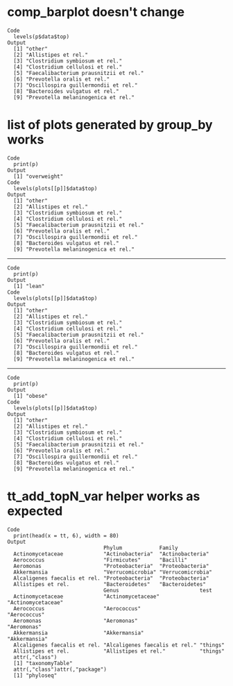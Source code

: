 # comp_barplot doesn't change

    Code
      levels(p$data$top)
    Output
      [1] "other"                               
      [2] "Allistipes et rel."                  
      [3] "Clostridium symbiosum et rel."       
      [4] "Clostridium cellulosi et rel."       
      [5] "Faecalibacterium prausnitzii et rel."
      [6] "Prevotella oralis et rel."           
      [7] "Oscillospira guillermondii et rel."  
      [8] "Bacteroides vulgatus et rel."        
      [9] "Prevotella melaninogenica et rel."   

# list of plots generated by group_by works

    Code
      print(p)
    Output
      [1] "overweight"
    Code
      levels(plots[[p]]$data$top)
    Output
      [1] "other"                               
      [2] "Allistipes et rel."                  
      [3] "Clostridium symbiosum et rel."       
      [4] "Clostridium cellulosi et rel."       
      [5] "Faecalibacterium prausnitzii et rel."
      [6] "Prevotella oralis et rel."           
      [7] "Oscillospira guillermondii et rel."  
      [8] "Bacteroides vulgatus et rel."        
      [9] "Prevotella melaninogenica et rel."   

---

    Code
      print(p)
    Output
      [1] "lean"
    Code
      levels(plots[[p]]$data$top)
    Output
      [1] "other"                               
      [2] "Allistipes et rel."                  
      [3] "Clostridium symbiosum et rel."       
      [4] "Clostridium cellulosi et rel."       
      [5] "Faecalibacterium prausnitzii et rel."
      [6] "Prevotella oralis et rel."           
      [7] "Oscillospira guillermondii et rel."  
      [8] "Bacteroides vulgatus et rel."        
      [9] "Prevotella melaninogenica et rel."   

---

    Code
      print(p)
    Output
      [1] "obese"
    Code
      levels(plots[[p]]$data$top)
    Output
      [1] "other"                               
      [2] "Allistipes et rel."                  
      [3] "Clostridium symbiosum et rel."       
      [4] "Clostridium cellulosi et rel."       
      [5] "Faecalibacterium prausnitzii et rel."
      [6] "Prevotella oralis et rel."           
      [7] "Oscillospira guillermondii et rel."  
      [8] "Bacteroides vulgatus et rel."        
      [9] "Prevotella melaninogenica et rel."   

# tt_add_topN_var helper works as expected

    Code
      print(head(x = tt, 6), width = 80)
    Output
                                   Phylum            Family           
      Actinomycetaceae             "Actinobacteria"  "Actinobacteria" 
      Aerococcus                   "Firmicutes"      "Bacilli"        
      Aeromonas                    "Proteobacteria"  "Proteobacteria" 
      Akkermansia                  "Verrucomicrobia" "Verrucomicrobia"
      Alcaligenes faecalis et rel. "Proteobacteria"  "Proteobacteria" 
      Allistipes et rel.           "Bacteroidetes"   "Bacteroidetes"  
                                   Genus                          test              
      Actinomycetaceae             "Actinomycetaceae"             "Actinomycetaceae"
      Aerococcus                   "Aerococcus"                   "Aerococcus"      
      Aeromonas                    "Aeromonas"                    "Aeromonas"       
      Akkermansia                  "Akkermansia"                  "Akkermansia"     
      Alcaligenes faecalis et rel. "Alcaligenes faecalis et rel." "things"          
      Allistipes et rel.           "Allistipes et rel."           "things"          
      attr(,"class")
      [1] "taxonomyTable"
      attr(,"class")attr(,"package")
      [1] "phyloseq"


